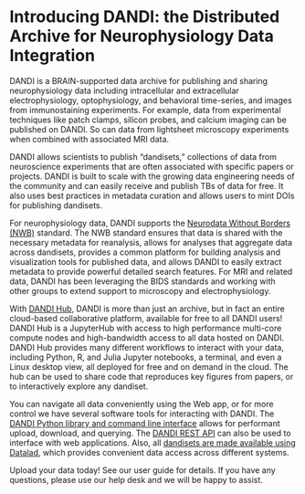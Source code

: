 # Introducing DANDI: the Distributed Archive for Neurophysiology Data Integration

DANDI is a BRAIN-supported data archive for publishing and sharing neurophysiology data including intracellular and extracellular electrophysiology, optophysiology, and behavioral time-series, and images from immunostaining experiments.  For example, data from experimental techniques like patch clamps, silicon probes, and calcium imaging can be published on DANDI. So can data from lightsheet microscopy experiments when combined with associated MRI data.

DANDI allows scientists to publish “dandisets,” collections of data from neuroscience experiments that are often associated with specific papers or projects. DANDI is built to scale with the growing data engineering needs of the community and can easily receive and publish TBs of data for free. It also uses best practices in metadata curation and allows users to mint DOIs for publishing dandisets. 

For neurophysiology data, DANDI supports the [Neurodata Without Borders (NWB)](https://www.nwb.org/) standard. The NWB standard ensures that data is shared with the necessary metadata for reanalysis, allows for analyses that aggregate data across dandisets, provides a common platform for building analysis and visualization tools for published data, and allows DANDI to easily extract metadata to provide powerful detailed search features. For MRI and related data, DANDI has been leveraging the BIDS standards and working with other groups to extend support to microscopy and electrophysiology.

With [DANDI Hub](https://hub.dandiarchive.org/), DANDI is more than just an archive, but in fact an entire cloud-based collaborative platform, available for free to all DANDI users! DANDI Hub is a JupyterHub with access to high performance multi-core compute nodes and high-bandwidth access to all data hosted on DANDI. DANDI Hub provides many different workflows to interact with your data, including Python, R, and Julia Jupyter notebooks, a terminal, and even a Linux desktop view, all deployed for free and on demand in the cloud. The hub can be used to share code that reproduces key figures from papers, or to interactively explore any dandiset.

You can navigate all data conveniently using the Web app, or for more control we have several software tools for interacting with DANDI. The [DANDI Python library and command line interface](https://github.com/dandi/dandi-cli) allows for performant upload, download, and querying. The [DANDI REST API](https://api.dandiarchive.org/swagger/) can also be used to interface with web applications. Also, all [dandisets are made available using Datalad](https://github.com/dandisets), which provides convenient data access across different systems.

Upload your data today! See our user guide for details. If you have any questions, please use our help desk and we will be happy to assist.
